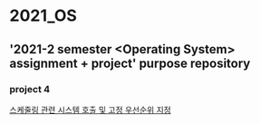 # 2021_OS
'2021-2 semester &lt;Operating System> assignment + project' purpose repository
------

### project 4
[스케줄링 관련 시스템 호출 및 고정 우선순위 지정](https://jeongchul.tistory.com/95)
